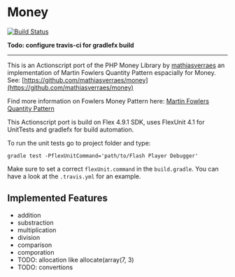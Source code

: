 Money
=====

[![Build Status](https://travis-ci.org/jschaedl/Money.png?branch=master)](https://travis-ci.org/jschaedl/Money) 

**Todo: configure travis-ci for gradlefx build**

---

This is an Actionscript port of the PHP Money Library by [mathiasverraes](https://github.com/mathiasverraes) an implementation of Martin Fowlers Quantity Pattern espacially for Money. See: [https://github.com/mathiasverraes/money](https://github.com/mathiasverraes/money)

Find more information on Fowlers Money Pattern here: [Martin Fowlers Quantity Pattern](http://martinfowler.com/eaaDev/quantity.html)

This Actionscript port is build on Flex 4.9.1 SDK, uses FlexUnit 4.1 for UnitTests and gradlefx for build automation.

To run the unit tests go to project folder and type: 

```
gradle test -PflexUnitCommand='path/to/Flash Player Debugger'
```

Make sure to set a correct ```flexUnit.command``` in the ```build.gradle```. You can have a look at the ```.travis.yml``` for an example.

## Implemented Features
* addition
* substraction
* multiplication
* division
* comparison
* comporation
* TODO: allocation like allocate(array(7, 3)
* TODO: convertions







